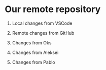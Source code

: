 # Our remote repository

1. Local changes from VSCode

2. Remote changes from GitHub

3. Changes from Oks

4. Changes from Aleksei

5. Changes from Pablo
